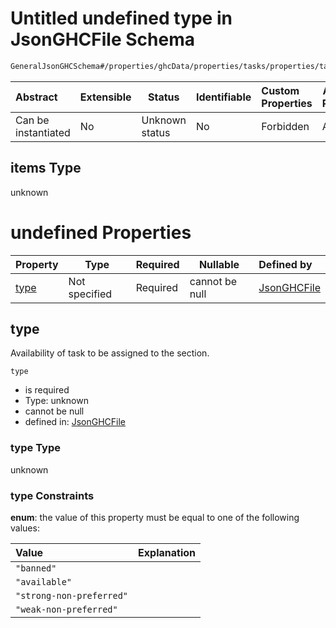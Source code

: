 # Untitled undefined type in JsonGHCFile Schema

```txt
GeneralJsonGHCSchema#/properties/ghcData/properties/tasks/properties/taskList/items/properties/frameTemplate/allOf/1/items
```




| Abstract            | Extensible | Status         | Identifiable | Custom Properties | Additional Properties | Access Restrictions | Defined In                                                         |
| :------------------ | ---------- | -------------- | ------------ | :---------------- | --------------------- | ------------------- | ------------------------------------------------------------------ |
| Can be instantiated | No         | Unknown status | No           | Forbidden         | Allowed               | none                | [ghc.schema.json\*](../out/ghc.schema.json "open original schema") |

## items Type

unknown

# undefined Properties

| Property      | Type          | Required | Nullable       | Defined by                                                                                                                                                                                                                                                                             |
| :------------ | ------------- | -------- | -------------- | :------------------------------------------------------------------------------------------------------------------------------------------------------------------------------------------------------------------------------------------------------------------------------------- |
| [type](#type) | Not specified | Required | cannot be null | [JsonGHCFile](ghc-properties-ghcdata-properties-tasks-properties-tasklist-task-properties-frametemplate-allof-1-items-properties-type.md "GeneralJsonGHCSchema#/properties/ghcData/properties/tasks/properties/taskList/items/properties/frameTemplate/allOf/1/items/properties/type") |

## type

Availability of task to be assigned to the section.


`type`

-   is required
-   Type: unknown
-   cannot be null
-   defined in: [JsonGHCFile](ghc-properties-ghcdata-properties-tasks-properties-tasklist-task-properties-frametemplate-allof-1-items-properties-type.md "GeneralJsonGHCSchema#/properties/ghcData/properties/tasks/properties/taskList/items/properties/frameTemplate/allOf/1/items/properties/type")

### type Type

unknown

### type Constraints

**enum**: the value of this property must be equal to one of the following values:

| Value                    | Explanation |
| :----------------------- | ----------- |
| `"banned"`               |             |
| `"available"`            |             |
| `"strong-non-preferred"` |             |
| `"weak-non-preferred"`   |             |

